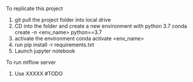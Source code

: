 To replicate this project
1. git pull the project folder into local drive 
2. CD into the folder and create a new environment with python 3.7
    conda create -n <env_name> python==3.7
3. activate the environment
    conda activate <env_name>
4. run pip install -r requirements.txt
5. Launch jupyter notebook


To run mlflow server
1. Use XXXXX  #TODO 